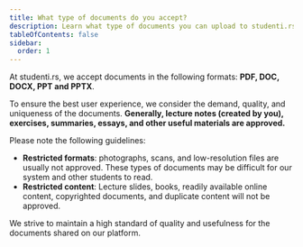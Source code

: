 ```yaml
---
title: What type of documents do you accept?
description: Learn what type of documents you can upload to studenti.rs.
tableOfContents: false
sidebar:
  order: 1
---
```


At studenti.rs, we accept documents in the following formats: **PDF, DOC, DOCX, PPT and PPTX**.

To ensure the best user experience, we consider the demand, quality, and uniqueness of the documents. **Generally, lecture notes (created by you), exercises, summaries, essays, and other useful materials are approved.**

Please note the following guidelines:

- **Restricted formats**: photographs, scans, and low-resolution files are usually not approved. These types of documents may be difficult for our system and other students to read.
- **Restricted content**: Lecture slides, books, readily available online content, copyrighted documents, and duplicate content will not be approved.

We strive to maintain a high standard of quality and usefulness for the documents shared on our platform.
